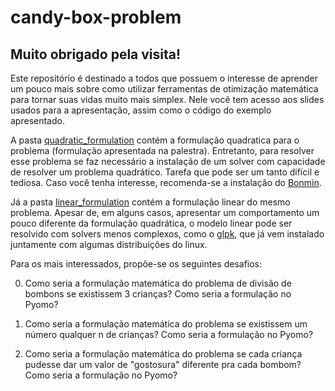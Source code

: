 # candy-box-problem

## Muito obrigado pela visita!

Este repositório é destinado a todos que possuem o interesse de aprender um 
pouco mais sobre como utilizar ferramentas de otimização matemática para tornar
suas vidas muito mais simplex. Nele você tem acesso aos slides usados para a 
apresentação, assim como o código do exemplo apresentado. 

A pasta [quadratic_formulation](quadratic_formulation) contém a formulação 
quadratica para o problema (formulação apresentada na palestra). Entretanto, 
para resolver esse problema se faz necessário a instalação de um solver com 
capacidade de resolver um problema quadrático. Tarefa que pode ser um tanto 
difícil e tediosa. Caso você tenha interesse, recomenda-se a instalação do 
[Bonmin](https://www.coin-or.org/Bonmin/).

Já a pasta [linear_formulation](linear_formulation) contém a formulação linear 
do mesmo problema. Apesar de, em alguns casos, apresentar um comportamento um 
pouco diferente da formulação quadrática, o modelo linear pode ser resolvido 
com solvers menos complexos, como o [glpk](https://www.gnu.org/software/glpk/),
que já vem instalado juntamente com algumas distribuições do linux.

Para os mais interessados, propõe-se os seguintes desafios:

0. Como seria a formulação matemática do problema de divisão de bombons se 
existissem 3 crianças? Como seria a formulação no Pyomo?

0. Como seria a formulação matemática do problema se existissem um número 
qualquer n de crianças? Como seria a formulação no Pyomo?

0. Como seria a formulação matemática do problema se cada criança pudesse dar
um valor de "gostosura" diferente pra cada bombom? Como seria a formulação no 
Pyomo?

